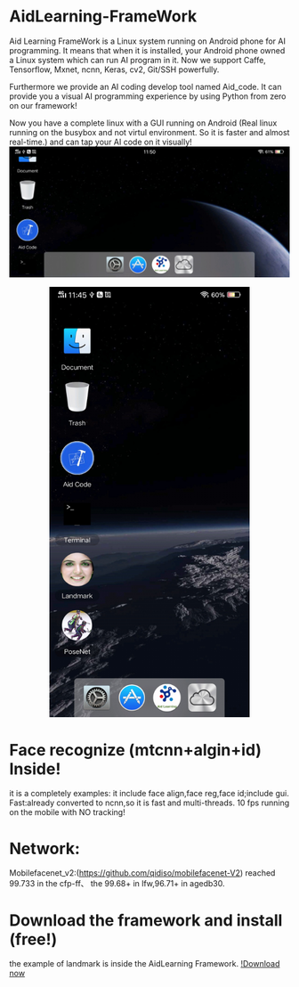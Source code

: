 # AidLearning-FrameWork
Aid Learning FrameWork is a Linux system running on Android phone for AI programming. It means that when it is installed, your Android phone owned a Linux system which can run AI program in it. Now we support Caffe, Tensorflow, Mxnet, ncnn, Keras, cv2, Git/SSH powerfully. 

Furthermore we provide an AI coding develop tool named Aid_code. It can provide you a visual AI programming experience by using Python from zero on our framework!

Now you have a complete linux with a GUI running on Android (Real linux running on the busybox and not virtul environment. So it is faster and almost real-time.) and can tap your AI code on it visually!
![screen](../../Screenshot_10.jpg)

<p align="center">
	<img src="../../Screen_11.jpg"  width="360" >
</p>

# Face recognize (mtcnn+algin+id) Inside!
it is a completely examples: it include face align,face reg,face id;include gui.
Fast:already converted to ncnn,so it is fast and multi-threads.
10 fps running on the mobile with NO tracking!  

# Network:
Mobilefacenet_v2:(https://github.com/qidiso/mobilefacenet-V2)
reached 99.733 in the cfp-ff、 the 99.68+ in lfw,96.71+ in agedb30.

# Download the framework and install (free!)
the example of landmark is inside the AidLearning Framework.
[!Download now](http://www.aidlearning.net/downloads/aidlux-0505.apk)
